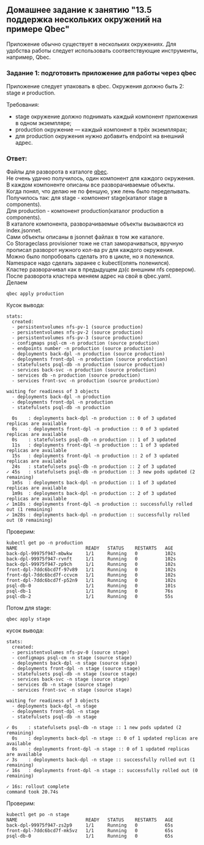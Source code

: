 ## Домашнее задание к занятию "13.5 поддержка нескольких окружений на примере Qbec"
Приложение обычно существует в нескольких окружениях. Для удобства работы следует использовать соответствующие инструменты, например, Qbec.

### Задание 1: подготовить приложение для работы через qbec
Приложение следует упаковать в qbec. Окружения должно быть 2: stage и production. 

Требования:
* stage окружение должно поднимать каждый компонент приложения в одном экземпляре;
* production окружение — каждый компонент в трёх экземплярах;
* для production окружения нужно добавить endpoint на внешний адрес.

### Ответ:  
Файлы для разворота в каталоге [qbec](https://github.com/andrey-tyumin/netology-devkub-homeworks/tree/main/13-kubernetes-config-05-qbec/qbec).  
Не очень удачно получилось, один компонент для каждого окружения. В каждом компоненте описаны все разворачиваемые объекты.  
Когда понял, что делаю не по феншую, уже лень было переделывать.  
Получилось так: для stage - компонент stage(каталог stage в components).  
Для production - компонент production(каталог production в components).  
В каталоге компонента, разворачиваемые объекты вызываются из index.jsonnet.  
Сами объекты описаны в jsonnet файлах в том же каталоге.  
Со Storageclass provisioner тоже не стал заморачиваться, вручную прописал разворот нужного кол-ва pv для каждого окружения.  
Можно было попробовать сделать это в цикле, но я поленился.  
Namespace надо сделать заранее с kubectl(опять поленился).  
Кластер разворачивал как в предыдущем дз(с внешним nfs сервером).  
После разворота кластера меняем адрес на свой в qbec.yaml.  
Делаем  
```
qbec apply production  
```
Кусок вывода:  
```
stats:
  created:
  - persistentvolumes nfs-pv-1 (source production)
  - persistentvolumes nfs-pv-2 (source production)
  - persistentvolumes nfs-pv-3 (source production)
  - configmaps psql-cm -n production (source production)
  - endpoints number -n production (source production)
  - deployments back-dpl -n production (source production)
  - deployments front-dpl -n production (source production)
  - statefulsets psql-db -n production (source production)
  - services back-svc -n production (source production)
  - services db -n production (source production)
  - services front-svc -n production (source production)

waiting for readiness of 3 objects
  - deployments back-dpl -n production
  - deployments front-dpl -n production
  - statefulsets psql-db -n production

  0s    : deployments back-dpl -n production :: 0 of 3 updated replicas are available
  0s    : deployments front-dpl -n production :: 0 of 3 updated replicas are available
  0s    : statefulsets psql-db -n production :: 1 of 3 updated
  11s   : deployments front-dpl -n production :: 1 of 3 updated replicas are available
  15s   : deployments front-dpl -n production :: 2 of 3 updated replicas are available
  24s   : statefulsets psql-db -n production :: 2 of 3 updated
✓ 45s   : statefulsets psql-db -n production :: 3 new pods updated (2 remaining)
  1m5s  : deployments back-dpl -n production :: 1 of 3 updated replicas are available
  1m9s  : deployments back-dpl -n production :: 2 of 3 updated replicas are available
✓ 1m18s : deployments front-dpl -n production :: successfully rolled out (1 remaining)
✓ 1m28s : deployments back-dpl -n production :: successfully rolled out (0 remaining)
```
Проверим:  
```
kubectl get po -n production
NAME                         READY   STATUS    RESTARTS   AGE
back-dpl-99975f947-mbwkw     1/1     Running   0          102s
back-dpl-99975f947-rvnft     1/1     Running   0          102s
back-dpl-99975f947-zp9ch     1/1     Running   0          102s
front-dpl-7ddc6bcd7f-97v89   1/1     Running   0          102s
front-dpl-7ddc6bcd7f-ccvcm   1/1     Running   0          102s
front-dpl-7ddc6bcd7f-p52n9   1/1     Running   0          102s
psql-db-0                    1/1     Running   0          101s
psql-db-1                    1/1     Running   0          76s
psql-db-2                    1/1     Running   0          55s
```

Потом для stage:
```
qbec apply stage
```
кусок вывода:  
```
stats:
  created:
  - persistentvolumes nfs-pv-0 (source stage)
  - configmaps psql-cm -n stage (source stage)
  - deployments back-dpl -n stage (source stage)
  - deployments front-dpl -n stage (source stage)
  - statefulsets psql-db -n stage (source stage)
  - services back-svc -n stage (source stage)
  - services db -n stage (source stage)
  - services front-svc -n stage (source stage)

waiting for readiness of 3 objects
  - deployments back-dpl -n stage
  - deployments front-dpl -n stage
  - statefulsets psql-db -n stage

✓ 0s    : statefulsets psql-db -n stage :: 1 new pods updated (2 remaining)
  0s    : deployments back-dpl -n stage :: 0 of 1 updated replicas are available
  0s    : deployments front-dpl -n stage :: 0 of 1 updated replicas are available
✓ 3s    : deployments back-dpl -n stage :: successfully rolled out (1 remaining)
✓ 16s   : deployments front-dpl -n stage :: successfully rolled out (0 remaining)

✓ 16s: rollout complete
command took 20.74s
```
Проверим:  
```
kubectl get po -n stage
NAME                         READY   STATUS    RESTARTS   AGE
back-dpl-99975f947-zs2p9     1/1     Running   0          65s
front-dpl-7ddc6bcd7f-mk5vz   1/1     Running   0          65s
psql-db-0                    1/1     Running   0          65s
```
